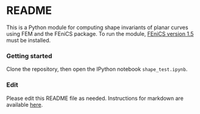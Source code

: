 # README #

This is a Python module for computing shape invariants of planar curves using FEM and the FEniCS package. To run the module, [FEniCS version 1.5](http://fenicsproject.org) must be installed.

### Getting started ###

Clone the repository, then open the IPython notebook  `shape_test.ipynb`.

### Edit ###

Please edit this README file as needed. Instructions for markdown are available [here](https://bitbucket.org/tutorials/markdowndemo).
